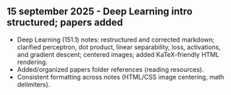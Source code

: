 ## 15 september 2025 - Deep Learning intro structured; papers added

- Deep Learning (151.1) notes: restructured and corrected markdown; clarified perceptron, dot product, linear separability, loss, activations, and gradient descent; centered images; added KaTeX-friendly HTML rendering.
- Added/organized papers folder references (reading resources).
- Consistent formatting across notes (HTML/CSS image centering, math delimiters).


